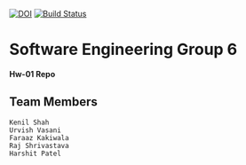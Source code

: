 [![DOI](https://zenodo.org/badge/DOI/10.5281/zenodo.3986984.svg)](https://doi.org/10.5281/zenodo.3986984)
[![Build Status](https://travis-ci.org/kenil-shah/CSC-510-HW1.svg?branch=master)](https://travis-ci.org/kenil-shah/CSC-510-HW1)

# Software Engineering Group 6

**Hw-01 Repo**

## Team Members
```
Kenil Shah
Urvish Vasani
Faraaz Kakiwala
Raj Shrivastava
Harshit Patel
```

